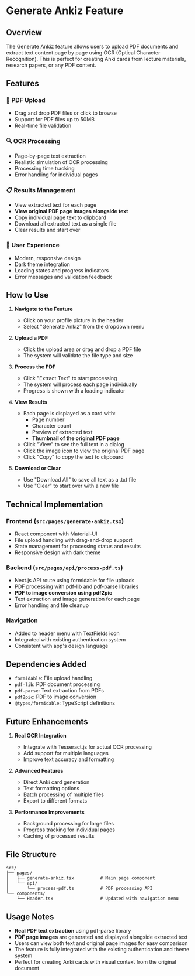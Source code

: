 # Generate Ankiz Feature

## Overview

The Generate Ankiz feature allows users to upload PDF documents and extract text content page by page using OCR (Optical Character Recognition). This is perfect for creating Anki cards from lecture materials, research papers, or any PDF content.

## Features

### 📄 PDF Upload
- Drag and drop PDF files or click to browse
- Support for PDF files up to 50MB
- Real-time file validation

### 🔍 OCR Processing
- Page-by-page text extraction
- Realistic simulation of OCR processing
- Processing time tracking
- Error handling for individual pages

### 📋 Results Management
- View extracted text for each page
- **View original PDF page images alongside text**
- Copy individual page text to clipboard
- Download all extracted text as a single file
- Clear results and start over

### 🎨 User Experience
- Modern, responsive design
- Dark theme integration
- Loading states and progress indicators
- Error messages and validation feedback

## How to Use

1. **Navigate to the Feature**
   - Click on your profile picture in the header
   - Select "Generate Ankiz" from the dropdown menu

2. **Upload a PDF**
   - Click the upload area or drag and drop a PDF file
   - The system will validate the file type and size

3. **Process the PDF**
   - Click "Extract Text" to start processing
   - The system will process each page individually
   - Progress is shown with a loading indicator

4. **View Results**
   - Each page is displayed as a card with:
     - Page number
     - Character count
     - Preview of extracted text
     - **Thumbnail of the original PDF page**
   - Click "View" to see the full text in a dialog
   - Click the image icon to view the original PDF page
   - Click "Copy" to copy the text to clipboard

5. **Download or Clear**
   - Use "Download All" to save all text as a .txt file
   - Use "Clear" to start over with a new file

## Technical Implementation

### Frontend (`src/pages/generate-ankiz.tsx`)
- React component with Material-UI
- File upload handling with drag-and-drop support
- State management for processing status and results
- Responsive design with dark theme

### Backend (`src/pages/api/process-pdf.ts`)
- Next.js API route using formidable for file uploads
- PDF processing with pdf-lib and pdf-parse libraries
- **PDF to image conversion using pdf2pic**
- Text extraction and image generation for each page
- Error handling and file cleanup

### Navigation
- Added to header menu with TextFields icon
- Integrated with existing authentication system
- Consistent with app's design language

## Dependencies Added

- `formidable`: File upload handling
- `pdf-lib`: PDF document processing
- `pdf-parse`: Text extraction from PDFs
- `pdf2pic`: PDF to image conversion
- `@types/formidable`: TypeScript definitions

## Future Enhancements

1. **Real OCR Integration**
   - Integrate with Tesseract.js for actual OCR processing
   - Add support for multiple languages
   - Improve text accuracy and formatting

2. **Advanced Features**
   - Direct Anki card generation
   - Text formatting options
   - Batch processing of multiple files
   - Export to different formats

3. **Performance Improvements**
   - Background processing for large files
   - Progress tracking for individual pages
   - Caching of processed results

## File Structure

```
src/
├── pages/
│   ├── generate-ankiz.tsx          # Main page component
│   └── api/
│       └── process-pdf.ts          # PDF processing API
└── components/
    └── Header.tsx                  # Updated with navigation menu
```

## Usage Notes

- **Real PDF text extraction** using pdf-parse library
- **PDF page images** are generated and displayed alongside extracted text
- Users can view both text and original page images for easy comparison
- The feature is fully integrated with the existing authentication and theme system
- Perfect for creating Anki cards with visual context from the original document 